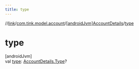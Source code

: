 ```yaml
---
title: type
---
```

//[link](../../../index.html)/[com.tink.model.account](../index.html)/[[androidJvm]AccountDetails](index.html)/[type](type.html)



# type



[androidJvm]\
val [type](type.html): [AccountDetails.Type](-type/index.html)?




